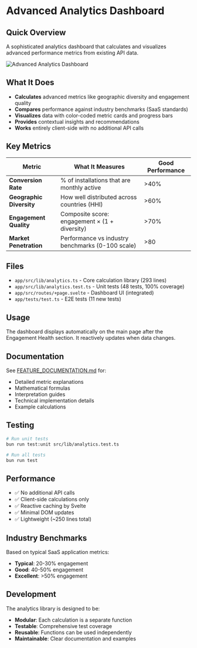 # Advanced Analytics Dashboard

## Quick Overview

A sophisticated analytics dashboard that calculates and visualizes advanced performance metrics from existing API data.

![Advanced Analytics Dashboard](https://github.com/user-attachments/assets/6611fdff-ff67-4a44-8f80-6e4b1f99d91a)

## What It Does

- **Calculates** advanced metrics like geographic diversity and engagement quality
- **Compares** performance against industry benchmarks (SaaS standards)
- **Visualizes** data with color-coded metric cards and progress bars
- **Provides** contextual insights and recommendations
- **Works** entirely client-side with no additional API calls

## Key Metrics

| Metric                    | What It Measures                                       | Good Performance |
| ------------------------- | ------------------------------------------------------ | ---------------- |
| **Conversion Rate**       | % of installations that are monthly active             | >40%             |
| **Geographic Diversity**  | How well distributed across countries (HHI)            | >60%             |
| **Engagement Quality**    | Composite score: engagement × (1 + diversity)          | >70%             |
| **Market Penetration**    | Performance vs industry benchmarks (0-100 scale)       | >80              |

## Files

- `app/src/lib/analytics.ts` - Core calculation library (293 lines)
- `app/src/lib/analytics.test.ts` - Unit tests (48 tests, 100% coverage)
- `app/src/routes/+page.svelte` - Dashboard UI (integrated)
- `app/tests/test.ts` - E2E tests (11 new tests)

## Usage

The dashboard displays automatically on the main page after the Engagement Health section. It reactively updates when data changes.

## Documentation

See [FEATURE_DOCUMENTATION.md](./FEATURE_DOCUMENTATION.md) for:

- Detailed metric explanations
- Mathematical formulas
- Interpretation guides
- Technical implementation details
- Example calculations

## Testing

```bash
# Run unit tests
bun run test:unit src/lib/analytics.test.ts

# Run all tests
bun run test
```

## Performance

- ✅ No additional API calls
- ✅ Client-side calculations only
- ✅ Reactive caching by Svelte
- ✅ Minimal DOM updates
- ✅ Lightweight (~250 lines total)

## Industry Benchmarks

Based on typical SaaS application metrics:

- **Typical**: 20-30% engagement
- **Good**: 40-50% engagement
- **Excellent**: >50% engagement

## Development

The analytics library is designed to be:

- **Modular**: Each calculation is a separate function
- **Testable**: Comprehensive test coverage
- **Reusable**: Functions can be used independently
- **Maintainable**: Clear documentation and examples
